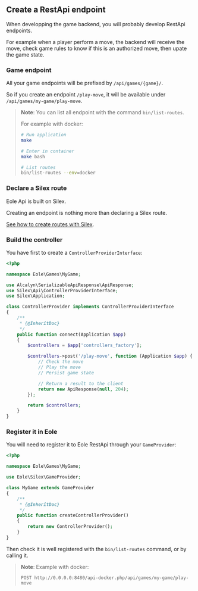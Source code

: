 ## Create a RestApi endpoint

When developping the game backend, you will probably develop RestApi endpoints.

For example when a player perform a move, the backend will receive the move,
check game rules to know if this is an authorized move, then upate the game state.


### Game endpoint

All your game endpoints will be prefixed by `/api/games/{game}/`.

So if you create an endpoint `/play-move`, it will be available under `/api/games/my-game/play-move`.

> **Note**:
> You can list all endpoint with the command `bin/list-routes`.
>
> For example with docker:
> ``` bash
> # Run application
> make
>
> # Enter in container
> make bash
>
> # List routes
> bin/list-routes --env=docker
> ```


### Declare a Silex route

Eole Api is built on Silex.

Creating an endpoint is nothing more than declaring a Silex route.

[See how to create routes with Silex](https://silex.sensiolabs.org/doc/2.0/usage.html#example-get-route).



### Build the controller

You have first to create a `ControllerProviderInterface`:

``` php
<?php

namespace Eole\Games\MyGame;

use Alcalyn\SerializableApiResponse\ApiResponse;
use Silex\Api\ControllerProviderInterface;
use Silex\Application;

class ControllerProvider implements ControllerProviderInterface
{
    /**
     * {@InheritDoc}
     */
    public function connect(Application $app)
    {
        $controllers = $app['controllers_factory'];

        $controllers->post('/play-move', function (Application $app) {
            // Check the move
            // Play the move
            // Persist game state

            // Return a result to the client
            return new ApiResponse(null, 204);
        });

        return $controllers;
    }
}
```


### Register it in Eole

You will need to register it to Eole RestApi through your `GameProvider`:

``` php
<?php

namespace Eole\Games\MyGame;

use Eole\Silex\GameProvider;

class MyGame extends GameProvider
{
    /**
     * {@InheritDoc}
     */
    public function createControllerProvider()
    {
        return new ControllerProvider();
    }
}
```

Then check it is well registered with the `bin/list-routes` command,
or by calling it.

> **Note**:
> Example with docker:
>
> `POST http://0.0.0.0:8480/api-docker.php/api/games/my-game/play-move`
